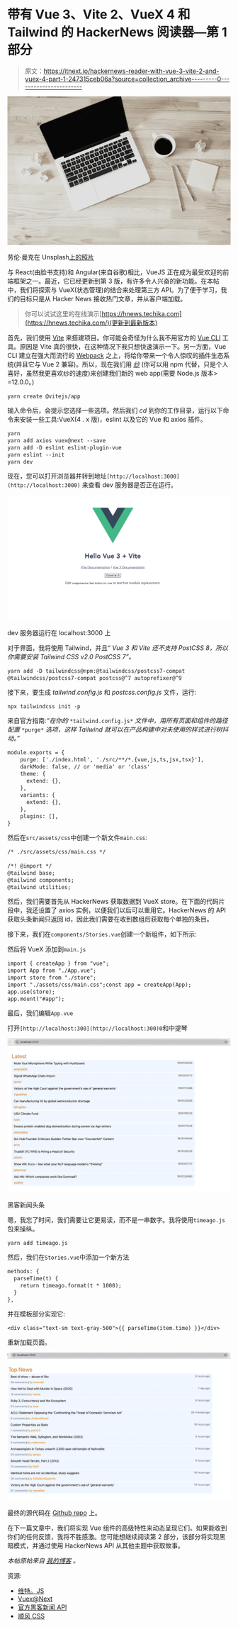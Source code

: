 # 带有 Vue 3、Vite 2、VueX 4 和 Tailwind 的 HackerNews 阅读器—第 1 部分

> 原文：<https://itnext.io/hackernews-reader-with-vue-3-vite-2-and-vuex-4-part-1-247315ceb06a?source=collection_archive---------0----------------------->

![](img/6036c87802eccaf7a3afae2786b97db7.png)

劳伦·曼克在 Unsplash[上的照片](https://unsplash.com?utm_source=medium&utm_medium=referral)

与 React(由脸书支持)和 Angular(来自谷歌)相比，VueJS 正在成为最受欢迎的前端框架之一。最近，它已经更新到第 3 版，有许多令人兴奋的新功能。在本帖中，我们将探索与 VueX(状态管理)的结合来处理第三方 API。为了便于学习，我们的目标只是从 Hacker News 接收热门文章，并从客户端加载。

> 你可以试试这里的在线演示[https://hnews.techika.com](https://hnews.techika.com/)(更新到最新版本)

首先，我们使用 [Vite](https://vitejs.dev/) 来搭建项目。你可能会奇怪为什么我不用官方的 [Vue CLI](https://cli.vuejs.org/) 工具。原因是 Vite 真的很快，在这种情况下我只想快速演示一下。另一方面，Vue CLI 建立在强大而流行的 [Webpack](https://webpack.js.org/) 之上，将给你带来一个令人惊叹的插件生态系统(并且它与 Vue 2 兼容)。所以，现在我们用 [*纱*](https://yarnpkg.com/) (你可以用 npm 代替，只是个人喜好，虽然我更喜欢纱的速度)来创建我们新的 web app(需要 Node.js 版本> =12.0.0。)

```
yarn create @vitejs/app
```

输入命令后，会提示您选择一些选项。然后我们 *cd* 到你的工作目录，运行以下命令来安装一些工具:VueX(4 . x 版)，eslint 以及它的 Vue 和 axios 插件。

```
yarn
yarn add axios vuex@next --save
yarn add -D eslint eslint-plugin-vue
yarn eslint --init
yarn dev
```

现在，您可以打开浏览器并转到地址`[http://localhost:3000](http://localhost:3000)` 来查看 dev 服务器是否正在运行。

![](img/39014571a51730d5314af7bd4c3c3589.png)

dev 服务器运行在 localhost:3000 上

对于界面，我将使用 Tailwind，并且“ *Vue 3 和 Vite 还不支持 PostCSS 8，所以你需要安装 Tailwind CSS v2.0 PostCSS 7”。*

```
yarn add -D tailwindcss@npm:@tailwindcss/postcss7-compat @tailwindcss/postcss7-compat postcss@^7 autoprefixer@^9
```

接下来，要生成 *tailwind.config.js* 和 *postcss.config.js* 文件，运行:

```
npx tailwindcss init -p
```

来自官方指南:*“在你的* `*tailwind.config.js*` *文件中，用所有页面和组件的路径配置* `*purge*` *选项，这样 Tailwind 就可以在产品构建中对未使用的样式进行树抖动。”*

```
module.exports = {
    purge: ['./index.html', './src/**/*.{vue,js,ts,jsx,tsx}'],
    darkMode: false, // or 'media' or 'class'
    theme: {
      extend: {},
    },
    variants: {
      extend: {},
    },
    plugins: [],
}
```

然后在`src/assets/css`中创建一个新文件`main.css`:

```
/* ./src/assets/css/main.css */

/*! @import */
@tailwind base;
@tailwind components;
@tailwind utilities;
```

然后，我们需要首先从 HackerNews 获取数据到 VueX store。在下面的代码片段中，我还设置了 axios 实例，以便我们以后可以重用它。HackerNews 的 API 获取头条新闻只返回 id，因此我们需要在收到数组后获取每个单独的条目。

接下来，我们在`components/Stories.vue`创建一个新组件，如下所示:

然后将 VueX 添加到`main.js`

```
import { createApp } from "vue";
import App from "./App.vue";
import store from "./store";
import "./assets/css/main.css";const app = createApp(App);
app.use(store);
app.mount("#app");
```

最后，我们编辑`App.vue`

打开`[http://localhost:300](http://localhost:300)0`和中提琴

![](img/4a719b1edb6c3f7964a59f9df8136293.png)

黑客新闻头条

嗯，我忘了时间，我们需要让它更易读，而不是一串数字。我将使用`timeago.js`包来操纵。

```
yarn add timeago.js
```

然后，我们在`Stories.vue`中添加一个新方法

```
methods: {
  parseTime(t) {
    return timeago.format(t * 1000);
  }
},
```

并在模板部分实现它:

```
<div class="text-sm text-gray-500">{{ parseTime(item.time) }}</div>
```

重新加载页面。

![](img/37de60bc551f806ac57eca2c032f75a6.png)

最终的源代码在 [Github repo](https://github.com/infantiablue/vhnews) 上。

在下一篇文章中，我们将实现 Vue 组件的高级特性来动态呈现它们。如果能收到你们的任何反馈，我将不胜感激。您可能想继续阅读第 2 部分，该部分将实现黑暗模式，并通过使用 HackerNews API 从其他主题中获取故事。

*本帖原帖来自* [*我的博客*](https://techika.com/2021/01/09/build-hackernews-reader-vuejs-tailwind-p1/) *。*

资源:

*   [维特。JS](https://vitejs.dev/)
*   [Vuex@Next](https://next.vuex.vuejs.org/)
*   [官方黑客新闻 API](https://github.com/HackerNews/API)
*   [顺风 CSS](https://tailwindcss.com/)